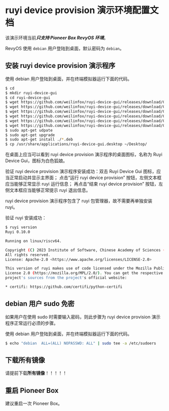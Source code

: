 # ruyi device provision 演示环境配置文档

该演示环境当前***只支持 Pioneer Box RevyOS 环境***。

RevyOS 使用 ``debian`` 用户登陆到桌面，默认密码为 ``debian``。

## 安装 ruyi device provision 演示程序

使用 debian 用户登陆到桌面，并在终端模拟器运行下面的代码。

```bash
$ cd
$ mkdir ruyi-device-gui
$ cd ruyi-device-gui
$ wget https://github.com/weilinfox/ruyi-device-gui/releases/download/0.10.0/python3-frontmatter_1.1.0-1_all.deb
$ wget https://github.com/weilinfox/ruyi-device-gui/releases/download/0.10.0/python3-pygit2_1.14.1-1_riscv64.deb
$ wget https://github.com/weilinfox/ruyi-device-gui/releases/download/0.10.0/python3-semver_3.0.2-1_all.deb
$ wget https://github.com/weilinfox/ruyi-device-gui/releases/download/0.10.0/python3-types-pygit2_1.14.0.20240317-1_all.deb
$ wget https://github.com/weilinfox/ruyi-device-gui/releases/download/0.10.0/python3-types-pyxdg_0.28.0.20240106-1_all.deb
$ wget https://github.com/weilinfox/ruyi-device-gui/releases/download/0.10.0/ruyi-device-gui_0.0.1-1_all.deb
$ sudo apt-get udpate
$ sudo apt-get upgrade
$ sudo apt-get install ./*.deb
$ cp /usr/share/applications/ruyi-device-gui.desktop ~/Desktop/
```

在桌面上应当可以看到 ruyi device provision 演示程序的桌面图标，名称为 Ruyi Device Gui，图标为白色狐娘。

验证 ruyi device provision 演示程序安装成功：双击 Ruyi Device Gui 图标，应当正常启动并显示主界面；
点击“运行 ruyi device provision” 按钮，左侧文本框应当能够正常显示 ruyi 运行信息；
再点击“结束 ruyi device provision” 按钮，左侧文本框应当能够正常提示 ruyi 退出信息。

ruyi device provision 演示程序包含了 ruyi 包管理器，故不需要再单独安装 ruyi。

验证 ruyi 安装成功：

```bash
$ ruyi version
Ruyi 0.10.0

Running on linux/riscv64.

Copyright (C) 2023 Institute of Software, Chinese Academy of Sciences (ISCAS).
All rights reserved.
License: Apache-2.0 <https://www.apache.org/licenses/LICENSE-2.0>

This version of ruyi makes use of code licensed under the Mozilla Public
License 2.0 (https://mozilla.org/MPL/2.0/). You can get the respective
project's sources from the project's official website:

* certifi: https://github.com/certifi/python-certifi

```

## debian 用户 sudo 免密

如果用户在使用 sudo 时需要输入密码，则此步骤为 ruyi device provision 演示程序正常运行必须的步骤。

使用 debian 用户登陆到桌面，并在终端模拟器运行下面的代码。

```bash
$ echo "debian  ALL=(ALL) NOPASSWD: ALL" | sudo tee -a /etc/sudoers
```

## 下载所有镜像

请提前下载**所有镜像**！！！！！

## 重启 Pioneer Box

建议重启一次 Pioneer Box。
